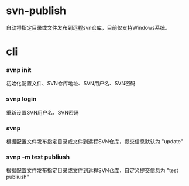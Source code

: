 # svn-publish
自动将指定目录或文件发布到远程svn仓库，目前仅支持Windows系统。

# cli
### svnp init
初始化配置文件、SVN仓库地址、SVN用户名、SVN密码

### svnp login
重新设置SVN用户名、SVN密码

### svnp
根据配置文件发布指定目录或文件到远程SVN仓库，提交信息默认为 "update"

### svnp -m test publiush
根据配置文件发布指定目录或文件到远程SVN仓库，自定义提交信息为 "test publiush"
